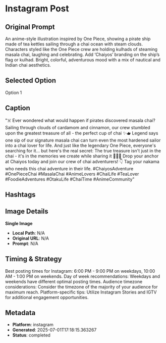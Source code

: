 # Instagram Post

## Original Prompt
An anime-style illustration inspired by One Piece, showing a pirate ship made of tea kettles sailing through a chai ocean with steam clouds. Characters styled like the One Piece crew are holding kulhads of steaming masala chai, laughing and celebrating. Add ‘Chaiyos’ branding on the ship’s flag or kulhad. Bright, colorful, adventurous mood with a mix of nautical and Indian chai aesthetics.

## Selected Option
Option 1

## Caption
"☠️ Ever wondered what would happen if pirates discovered masala chai? Sailing through clouds of cardamom and cinnamon, our crew stumbled upon the greatest treasure of all - the perfect cup of chai ✨🫖 Legend says one sip of our signature masala chai can turn even the most hardened sailor into a chai lover for life. And just like the legendary One Piece, everyone's searching for it... but here's the real secret: The true treasure isn't just in the chai - it's in the memories we create while sharing it 🏴‍☠️⚓ Drop your anchor at Chaiyos today and join our crew of chai adventurers! 👇 Tag your nakama who needs this chai adventure in their life. #ChaiyosAdventure #OnePieceChai #MasalaChai #AnimeLovers #ChaiLife #TeaLover #FoodieAdventures #OtakuLife #ChaiTime #AnimeCommunity"

## Hashtags


## Image Details
**Single Image**
- **Local Path**: N/A
- **Original URL**: N/A
- **Prompt**: N/A

## Timing & Strategy
Best posting times for Instagram: 6:00 PM - 9:00 PM on weekdays, 10:00 AM - 1:00 PM on weekends.
Day of week recommendations: Weekdays and weekends have different optimal posting times.
Audience timezone considerations: Consider the timezone of the majority of your audience for maximum reach.
Platform-specific tips: Utilize Instagram Stories and IGTV for additional engagement opportunities.

## Metadata
- **Platform**: instagram
- **Generated**: 2025-07-01T17:18:15.363267
- **Status**: completed
